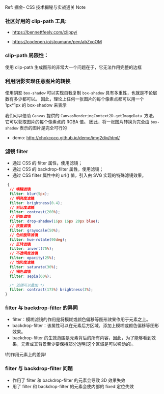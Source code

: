 Ref: 掘金- CSS 技术揭秘与实战通关 Note

### 社区好用的 clip-path 工具:

- https://bennettfeely.com/clippy/

- https://codepen.io/stoumann/pen/abZxoOM

### clip-path 局限性：

使用 clip-path 生成图形的非常大一个问题在于，它无法作用完整的边框

### 利用阴影实现任意图片的转换

使用阴影 `box-shadow` 可以实现自我复制
`box-shadow` 具有多重性，也就是不论层数有多少都可以。
因此，理论上任何一张图片的每个像素点都可以用一个 1px\*1px 的 box-shadow 来表示

我们可以借助 `Canvas` 提供的 `CanvasRenderingContext2D.getImageData `方法，
它可以获取图片的每个像素点的 RGBA 值。
因此，将一张图片转换为完全由 `box-shadow` 表示的图片是完全可行的

- demo: http://chokcoco.github.io/demo/img2div/html/

### 滤镜 filter

- 通过 CSS 的 filter 属性，使用滤镜；
- 通过 CSS 的 backdrop-filter 属性，使用滤镜；
- 通过 CSS filter 属性中的 url() 值，引入由 SVG 实现的特殊滤镜效果。

```css
 {
  // 模糊滤镜
  filter: blur(5px);
  // 明亮度滤镜
  filter: brightness(0.4);
  // 对比度滤镜
  filter: contrast(200%);
  // 阴影滤镜
  filter: drop-shadow(16px 16px 20px blue);
  // 灰度滤镜
  filter: grayscale(50%);
  // 色相旋转滤镜
  filter: hue-rotate(90deg);
  // 反转滤镜
  filter: invert(75%);
  // 不透明度滤镜
  filter: opacity(25%);
  // 饱和度滤镜
  filter: saturate(30%);
  // 褐色滤镜
  filter: sepia(60%);

  /* 滤镜可以叠加 */
  filter: contrast(175%) brightness(3%);
}
```

### filter 与 backdrop-filter 的异同

- filter：模糊滤镜的作用是将模糊或颜色偏移等图形效果作用于元素之上。
- backdrop-filter：该属性可以在元素后方区域，添加上模糊或颜色偏移等图形效果。
- backdrop-filter 的生效范围是元素背后的所有内容，因此，为了能够看到效果，元素或其背景至少要保持部分透明(这个区域是可以移动的)。

!的作用元素上的差异!

### filter 与 backdrop-filter 问题

- 作用了 filter 和 backdrop-filter 的元素会导致 3D 效果失效
- 用了 filter 和 backdrop-filter 的元素会使内部的 fixed 定位失效
